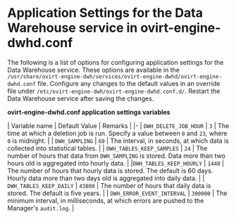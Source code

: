 # Application Settings for the Data Warehouse service in ovirt-engine-dwhd.conf

The following is a list of options for configuring application settings for the Data Warehouse service. These options are available in the `/usr/share/ovirt-engine-dwh/services/ovirt-engine-dwhd/ovirt-engine-dwhd.conf` file. Configure any changes to the default values in an override file under `/etc/ovirt-engine-dwh/ovirt-engine-dwhd.conf.d/`. Restart the Data Warehouse service after saving the changes.

**ovirt-engine-dwhd.conf application settings variables**

| Variable name | Default Value | Remarks |
|-
| `DWH_DELETE_JOB_HOUR` | `3` | The time at which a deletion job is run. Specify a value between `0` and `23`, where `0` is midnight. |
| `DWH_SAMPLING` | `60` | The interval, in seconds, at which data is collected into statistical tables. |
| `DWH_TABLES_KEEP_SAMPLES` | `24` | The number of hours that data from `DWH_SAMPLING` is stored. Data more than two hours old is aggregated into hourly data. |
|`DWH_TABLES_KEEP_HOURLY` | `1440` | The number of hours that hourly data is stored. The default is 60 days. Hourly data more than two days old is aggregated into daily data. |
| `DWH_TABLES_KEEP_DAILY` | `43800` | The number of hours that daily data is stored. The default is five years. |
| `DWH_ERROR_EVENT_INTERVAL` | `300000` | The minimum interval, in milliseconds, at which errors are pushed to the Manager's `audit.log`. |
